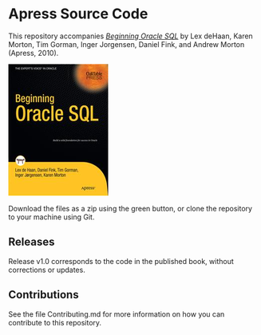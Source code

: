 # Apress Source Code

This repository accompanies [*Beginning Oracle SQL*](http://www.apress.com/9781430271970) by Lex deHaan, Karen Morton, Tim Gorman, Inger Jorgensen, Daniel Fink, and Andrew Morton (Apress, 2010).

![Cover image](9781430271970.jpg)

Download the files as a zip using the green button, or clone the repository to your machine using Git.

## Releases

Release v1.0 corresponds to the code in the published book, without corrections or updates.

## Contributions

See the file Contributing.md for more information on how you can contribute to this repository.
